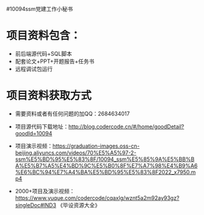 #10094ssm党建工作小秘书
# 项目资料包含：
* 前后端源代码+SQL脚本
* 配套论文+PPT+开题报告+任务书
* 远程调试包运行

# 项目资料获取方式
* 需要资料或者有任何问题的加QQ：2684634017

* 项目源代码下载地址：http://blog.codercode.cn/#/home/goodDetail?goodId=10094

* 项目演示视频：https://graduation-images.oss-cn-beijing.aliyuncs.com/videos/70%E5%A5%97-2-ssm%E5%BD%95%E5%83%8F/10094_ssm%E5%85%9A%E5%BB%BA%E5%B7%A5%E4%BD%9C%E5%B0%8F%E7%A7%98%E4%B9%A6%E6%BC%94%E7%A4%BA%E5%BD%95%E5%83%8F2022_x7950.mp4


* 2000+项目及演示视频：https://www.yuque.com/codercode/cqaxlg/wznt5a2m92ay93gz?singleDoc#lND3 《毕设资源大全》
